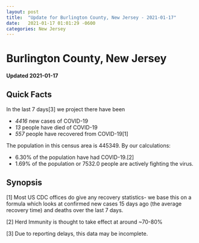 ```yaml
---
layout: post
title:  "Update for Burlington County, New Jersey - 2021-01-17"
date:   2021-01-17 01:01:29 -0600
categories: New Jersey
---
```


# Burlington County, New Jersey
#### Updated 2021-01-17

## Quick Facts

In the last 7 days[3] we project there have been
- *4416* new cases of COVID-19
- *13* people have died of COVID-19
- *557* people have recovered from COVID-19[1]

The population in this census area is 445349. By our calculations:
- 6.30% of the population have had COVID-19.[2]
- 1.69% of the population or 7532.0 people are actively fighting the virus.

## Synopsis




[1] Most US CDC offices do give any recovery statistics- we base this on a formula which looks at confirmed new cases
15 days ago (the average recovery time) and deaths over the last 7 days.

[2] Herd Immunity is thought to take effect at around ~70-80%

[3] Due to reporting delays, this data may be incomplete.
 
    